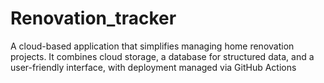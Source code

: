 # Renovation_tracker
A cloud-based application that simplifies managing home renovation projects. It combines cloud storage, a database for structured data, and a user-friendly interface, with deployment managed via GitHub Actions
